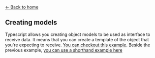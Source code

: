 [<- Back to home](../README.md)
## Creating models

Typescript allows you creating object models to be used as interface to receive data. It means that you can create a template of the object that you're expecting to receive. [You can checkout this example](../src/app/recipe/recipe.model.ts). Beside the previous example, [you can use a shorthand example here](../src/app/shared/ingredient.model.ts)